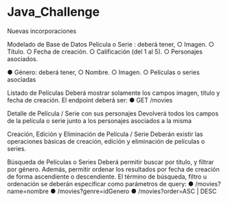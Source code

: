 # Java_Challenge

Nuevas incorporaciones


Modelado de Base de Datos
Película o Serie : deberá tener,
○ Imagen.
○ Título.
○ Fecha de creación.
○ Calificación (del 1 al 5).
○ Personajes asociados.

● Género: deberá tener,
○ Nombre.
○ Imagen.
○ Películas o series asociadas

 Listado de Películas
Deberá mostrar solamente los campos imagen, título y fecha de creación.
El endpoint deberá ser:
● GET /movies

Detalle de Película / Serie con sus personajes
Devolverá todos los campos de la película o serie junto a los personajes asociados a la misma

Creación, Edición y Eliminación de Película / Serie
Deberán existir las operaciones básicas de creación, edición y eliminación de películas o series.

Búsqueda de Películas o Series
Deberá permitir buscar por título, y filtrar por género. Además, permitir ordenar los resultados por
fecha de creación de forma ascendiente o descendiente.
El término de búsqueda, filtro u ordenación se deberán especificar como parámetros de query:
● /movies?name=nombre
● /movies?genre=idGenero
● /movies?order=ASC | DESC
